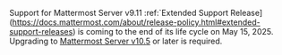 Support for Mattermost Server v9.11 :ref:`Extended Support Release](https://docs.mattermost.com/about/release-policy.html#extended-support-releases) is coming to the end of its life cycle on May 15, 2025. Upgrading to [Mattermost Server v10.5](https://docs.mattermost.com/about/mattermost-v10-changelog.html#release-v10-5-extended-support-release) or later is required.